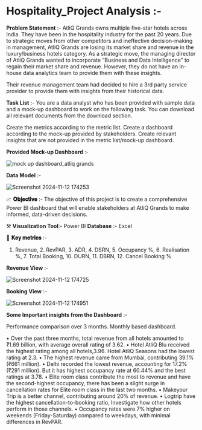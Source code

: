 # **Hospitality_Project Analysis** :-

**Problem Statement** :-
AtliQ Grands owns multiple five-star hotels across India. They have been in the hospitality industry for the past 20 years. Due to strategic moves from other competitors and ineffective decision-making in management, AtliQ Grands are losing its market share and revenue in the luxury/business hotels category. As a strategic move, the managing director of AtliQ Grands wanted to incorporate “Business and Data Intelligence” to regain their market share and revenue. However, they do not have an in-house data analytics team to provide them with these insights.

Their revenue management team had decided to hire a 3rd party service provider to provide them with insights from their historical data.

**Task List** :-
You are a data analyst who has been provided with sample data and a mock-up dashboard to work on the following task. You can download all relevant documents from the download section.

Create the metrics according to the metric list.
Create a dashboard according to the mock-up provided by stakeholders.
Create relevant insights that are not provided in the metric list/mock-up dashboard.

**Provided Mock-up Dashboard** :-

![mock up dashboard_atliq grands](https://github.com/user-attachments/assets/1dcda6e5-2cc4-4d52-8100-bdf4d27f107a)

**Data Model** :-

![Screenshot 2024-11-12 174253](https://github.com/user-attachments/assets/54c7520d-1b8e-4ae1-8e33-10de3da008c1)


📈 **𝐎𝐛𝐣𝐞𝐜𝐭𝐢𝐯𝐞** :-
The objective of this project is to create a comprehensive Power BI dashboard that will enable stakeholders at AtliQ Grands to make informed, data-driven decisions.

⚒️ **Visualization Tool**:- Power BI
 **Database** :- Excel

📌 **𝐊𝐞𝐲 𝐦𝐞𝐭𝐫𝐢𝐜𝐬** :-
1. Revenue, 2. RevPAR, 3. ADR, 4. DSRN, 5. Occupancy %, 6. Realisation %, 7. Total Booking, 10. DURN, 11. DBRN, 12. Cancel Booking %
 
**Revenue View** :-

![Screenshot 2024-11-12 174725](https://github.com/user-attachments/assets/3d13ddcc-497a-4777-a96c-07e70067719c)


**Booking View** :-

![Screenshot 2024-11-12 174951](https://github.com/user-attachments/assets/37ea6630-f4ad-4b3d-a831-c63eedab8613)



**Some Important insights from the Dashboard** :-

Performance comparison over 3 months. Monthly based dashboard.

• Over the past three months, total revenue from all hotels amounted to ₹1.69 billion, with average overall rating of 3.62.
• Hotel AtliQ Blu received the highest rating among all hotels,3.96. Hotel AtliQ Seasons had the lowest rating at 2.3.
• The highest revenue came from Mumbai, contributing 39.1% (₹661 million).
• Delhi recorded the lowest revenue, accounting for 17.2% (₹291 million). But it has highest occupancy rate at 60.44% and the best ratings at 3.78.
• Elite room class contribute the most to revenue and have the second-highest occupancy, there has been a slight surge in cancellation rates for Elite room class in the last two months.
• Makeyour Trip is a better channel, contributing around 20% of revenue.
• Logtrip have the highest cancellation-to-booking ratio, Investigate how other hotels perform in those channels. 
• Occupancy rates were 7% higher on weekends (Friday-Saturday) compared to weekdays, with minimal differences in RevPAR.








